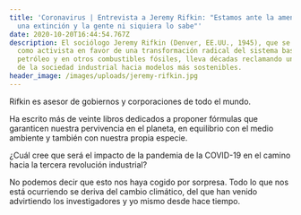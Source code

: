 ```yaml
---
title: 'Coronavirus | Entrevista a Jeremy Rifkin: "Estamos ante la amenaza de
  una extinción y la gente ni siquiera lo sabe"'
date: 2020-10-20T16:44:54.767Z
description: El sociólogo Jeremy Rifkin (Denver, EE.UU., 1945), que se define
  como activista en favor de una transformación radical del sistema basado en el
  petróleo y en otros combustibles fósiles, lleva décadas reclamando un cambio
  de la sociedad industrial hacia modelos más sostenibles.
header_image: /images/uploads/jeremy-rifkin.jpg
---
```

Rifkin es asesor de gobiernos y corporaciones de todo el mundo.

Ha escrito más de veinte libros dedicados a proponer fórmulas que garanticen nuestra pervivencia en el planeta, en equilibrio con el medio ambiente y también con nuestra propia especie.

¿Cuál cree que será el impacto de la pandemia de la COVID-19 en el camino hacia la tercera revolución industrial?

No podemos decir que esto nos haya cogido por sorpresa. Todo lo que nos está ocurriendo se deriva del cambio climático, del que han venido advirtiendo los investigadores y yo mismo desde hace tiempo.